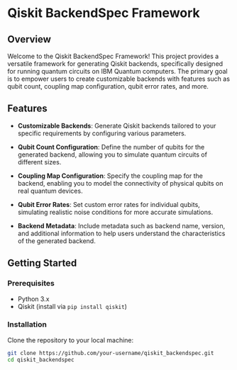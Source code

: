 # Qiskit BackendSpec Framework

## Overview

Welcome to the Qiskit BackendSpec Framework! This project provides a versatile framework for generating Qiskit backends, specifically designed for running quantum circuits on IBM Quantum computers. The primary goal is to empower users to create customizable backends with features such as qubit count, coupling map configuration, qubit error rates, and more.

## Features

- **Customizable Backends**: Generate Qiskit backends tailored to your specific requirements by configuring various parameters.
  
- **Qubit Count Configuration**: Define the number of qubits for the generated backend, allowing you to simulate quantum circuits of different sizes.

- **Coupling Map Configuration**: Specify the coupling map for the backend, enabling you to model the connectivity of physical qubits on real quantum devices.

- **Qubit Error Rates**: Set custom error rates for individual qubits, simulating realistic noise conditions for more accurate simulations.

- **Backend Metadata**: Include metadata such as backend name, version, and additional information to help users understand the characteristics of the generated backend.

## Getting Started

### Prerequisites

- Python 3.x
- Qiskit (install via `pip install qiskit`)

### Installation

Clone the repository to your local machine:

```bash
git clone https://github.com/your-username/qiskit_backendspec.git
cd qiskit_backendspec
